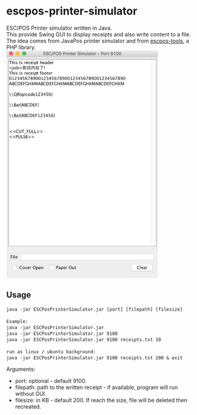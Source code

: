 # escpos-printer-simulator
ESC/POS Printer simulator written in Java.  
This provide Swing GUI to display receipts and also write content to a file.
The idea comes from JavaPos printer simulator and from [escpos-tools](https://github.com/receipt-print-hq/escpos-tools), a PHP library.  
<img src="./docs/escpos-printer-simulator.png" width="400">   

## Usage
```
java -jar ESCPosPrinterSimulator.jar [port] [filepath] [filesize]

Example:
java -jar ESCPosPrinterSimulator.jar
java -jar ESCPosPrinterSimulator.jar 9100
java -jar ESCPosPrinterSimulator.jar 9100 receipts.txt 10

run as linux / ubuntu background:
java -jar ESCPosPrinterSimulator.jar 9100 receipts.txt 200 & exit
```
Arguments:
- port: optional - default 9100.  
- filepath: path to the written receipt - if available, program will run without GUI.  
- filesize: in KB - default 200. If reach the size, file will be deleted then recreated.  
